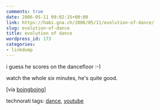 ```yaml
---
comments: true
date: 2006-05-11 09:02:15+00:00
link: https://habi.gna.ch/2006/05/11/evolution-of-dance/
slug: evolution-of-dance
title: evolution of dance
wordpress_id: 173
categories:
- linkdump
---
```




  
i guess he scores on the dancefloor :-)
  
watch the whole six minutes, he's quite good.



[via [boingboing](http://feeds.feedburner.com/boingboing/iBag?m=1273)]





technorati tags: [dance](http://www.technorati.com/tag/dance), [youtube](http://www.technorati.com/tag/youtube)
